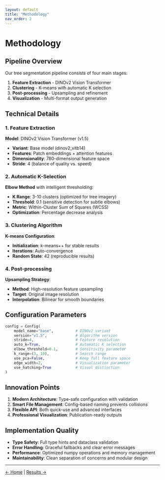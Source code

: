 ```yaml
---
layout: default
title: "Methodology"
nav_order: 2
---
```


# Methodology

## Pipeline Overview

Our tree segmentation pipeline consists of four main stages:

1. **Feature Extraction** - DINOv2 Vision Transformer
2. **Clustering** - K-means with automatic K selection
3. **Post-processing** - Upsampling and refinement
4. **Visualization** - Multi-format output generation

## Technical Details

### 1. Feature Extraction

**Model**: DINOv2 Vision Transformer (v1.5)
- **Variant**: Base model (dinov2_vitb14)
- **Features**: Patch embeddings + attention features
- **Dimensionality**: 780-dimensional feature space
- **Stride**: 4 (balance of quality vs. speed)

### 2. Automatic K-Selection

**Elbow Method** with intelligent thresholding:
- **K Range**: 3-10 clusters (optimized for tree imagery)
- **Threshold**: 0.1 (sensitive detection for subtle elbows)
- **Metric**: Within-Cluster Sum of Squares (WCSS)
- **Optimization**: Percentage decrease analysis

### 3. Clustering Algorithm

**K-means Configuration**:
- **Initialization**: k-means++ for stable results
- **Iterations**: Auto-convergence
- **Random State**: 42 (reproducible results)

### 4. Post-processing

**Upsampling Strategy**:
- **Method**: High-resolution feature upsampling
- **Target**: Original image resolution
- **Interpolation**: Bilinear for smooth boundaries

## Configuration Parameters

```python
config = Config(
    model_name="base",          # DINOv2 variant
    version="v1.5",             # Algorithm version
    stride=4,                   # Feature resolution
    auto_k=True,                # Automatic K selection
    elbow_threshold=0.1,        # Sensitivity parameter
    k_range=(3, 10),            # Search range
    use_pca=False,              # Keep full feature space
    edge_width=2,               # Visualization parameter
    use_hatching=True           # Visual distinction
)
```

## Innovation Points

1. **Modern Architecture**: Type-safe configuration with validation
2. **Smart File Management**: Config-based naming prevents collisions
3. **Flexible API**: Both quick-use and advanced interfaces
4. **Professional Visualization**: Publication-ready outputs

## Implementation Quality

- **Type Safety**: Full type hints and dataclass validation
- **Error Handling**: Graceful fallbacks and clear error messages
- **Performance**: Optimized numpy operations and memory management
- **Maintainability**: Clean separation of concerns and modular design

---

[← Home](index.html) | [Results →](results.html)